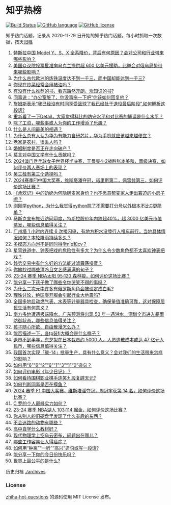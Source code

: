 # 知乎热榜
[![Build Status](https://github.com/ToWeLong/zhihu-hot-questions/workflows/CI/badge.svg)](https://github.com/ToWeLong/zhihu-hot-questions/actions)
[![GitHub language](https://img.shields.io/badge/language-golang-orange.svg)](https://golang.org/)
[![GitHub license](https://img.shields.io/github/license/ToWeLong/zhihu-hot-questions)](https://github.com/ToWeLong/zhihu-hot-questions/blob/main/LICENSE)

知乎热门话题，记录从 2020-11-29 日开始的知乎热门话题。每小时抓取一次数据，按天[归档](./archives)

<!-- BEGIN -->

1. [特斯拉中国 Model Y、S、X 全系降价，背后有何原因？会对公司和行业带来哪些影响？](https://www.zhihu.com/question/653626765)
1. [美国众议院投票批准向乌克兰提供超 600 亿美元援助，此举会对俄乌局势带来哪些影响？](https://www.zhihu.com/question/653620617)
1. [为什么古代欧洲的炼铁温度达不到一千三，而中国却能达到一千三?](https://www.zhihu.com/question/548016999)
1. [你现在炒菜经常会用猪油吗？](https://www.zhihu.com/question/652639333)
1. [有没有什么推荐的书，看完豁然开朗，涨知识的书?](https://www.zhihu.com/question/647277613)
1. [同事说：“办公室脏了，你没事拖一下吧”你该如何回复他？](https://www.zhihu.com/question/652881766)
1. [詹姆斯表示“我已经没有时间享受篮球了我已经处于退役最后阶段”,如何解析这段话?](https://www.zhihu.com/question/653639112)
1. [重新看了一下Detail，大家觉得科比的防守水平和对比赛的解读是什么水平？](https://www.zhihu.com/question/653133193)
1. [除了工资，哪些事或人为你的工作增添了乐趣？](https://www.zhihu.com/question/653625954)
1. [什么是人间最美的相遇？](https://www.zhihu.com/question/653597571)
1. [为什么总有人认为华为有能力自研芯片，华为手机就应该越来越便宜？](https://www.zhihu.com/question/653425270)
1. [老家是农村，很丢人吗？](https://www.zhihu.com/question/649255061)
1. [婚姻制度是否正在走向破产？](https://www.zhihu.com/question/653047613)
1. [莫言对中国文学有什么贡献吗？](https://www.zhihu.com/question/653570300)
1. [2024澳门乒乓球女子世界杯半决赛，王曼昱4-2战胜张本美和，晋级决赛，如何评价两人赛场上的表现？](https://www.zhihu.com/question/653558135)
1. [吴三桂有第三个选择吗？](https://www.zhihu.com/question/653530421)
1. [2024赛季F1中国大奖赛，维斯塔潘夺冠，诺里斯第二，佩雷兹第三，如何评价这场比赛？](https://www.zhihu.com/question/653643993)
1. [《承欢记》中的奶奶为何隐瞒麦家身份？也不愿意帮麦家人走出窘迫的小房子呢？](https://www.zhihu.com/question/652830103)
1. [刚刚学python，为什么我觉得python除了不需要打分号以外根本不比C更简单？](https://www.zhihu.com/question/653538273)
1. [马斯克宣布推迟访问印度，特斯拉股价年内跌超40%，超 3000 亿美元市值蒸发，哪些信息值得关注？](https://www.zhihu.com/question/653566462)
1. [广州塔 1 小时内连续 6 次接闪电，有地方积水没脖行人推车前行，当地具体情况如何？本轮降雨持续多久？](https://www.zhihu.com/question/653629450)
1. [多模态方向岂不是同时得学nlp和cv？](https://www.zhihu.com/question/650512607)
1. [星穹铁道中，钟表把戏的危险性有多大？为什么令少数角色都不太喜欢钟表把戏？](https://www.zhihu.com/question/653525401)
1. [趋势交易中有什么好的方法能过滤震荡噪音？](https://www.zhihu.com/question/649431482)
1. [你摘抄过哪些清冷且文艺感满满的句子？](https://www.zhihu.com/question/653539927)
1. [23-24 赛季 NBA太阳 95:120 森林狼，如何评价这场比赛？](https://www.zhihu.com/question/653588148)
1. [能分享一下孩子做了哪些令你哭笑不得的事吗？](https://www.zhihu.com/question/653576819)
1. [为什么二次元中许多有俄罗斯角色会被设定成白毛?](https://www.zhihu.com/question/652461360)
1. [理性讨论，绝区零开服会引起行业大地震吗?](https://www.zhihu.com/question/653549407)
1. [全国多地启动燃气表、水表等计量器具检查，确保量值准确可靠，这对保障居民生活有何意义？](https://www.zhihu.com/question/653544346)
1. [南方多地遭遇极端降水，广东预测将出现 50 年一遇洪水，深圳全市进入暴雨防御状态，哪些信息值得关注？](https://www.zhihu.com/question/653582421)
1. [孩子随心所欲、自由散漫怎么办？](https://www.zhihu.com/question/653633806)
1. [能否描述一下，各tp装fj大概会是什么样子？](https://www.zhihu.com/question/653455881)
1. [退市不到半年，东芝拟在日本裁员约 5000 人，人员遣散成本或达 47 亿元人民币，哪些信息值得关注？](https://www.zhihu.com/question/653566470)
1. [我国首次实现「碳-14」批量生产，具有什么意义？会对我们的生活带来怎样的影响？](https://www.zhihu.com/question/653554156)
1. [如何用“6”“6”“2”“6”“1”“3”“1”“0”造句？](https://www.zhihu.com/question/653309725)
1. [如何评价电影《年少日记》？](https://www.zhihu.com/question/653344355)
1. [如何看待围棋职业棋手连笑九段复辟天元?](https://www.zhihu.com/question/653309965)
1. [如何判断同事是否在摸鱼？](https://www.zhihu.com/question/653539861)
1. [2024 赛季 F1 中国大奖赛，维斯塔潘夺冠，周冠宇获第 14 名，如何评价这场比赛？](https://www.zhihu.com/question/653650881)
1. [C 罗的个人巅峰实力如何？](https://www.zhihu.com/question/652544055)
1. [23-24 赛季 NBA湖人 103:114 掘金，如何评价这场比赛？](https://www.zhihu.com/question/653625389)
1. [你从别人的旧硬盘里发现了什么有趣的东西？](https://www.zhihu.com/question/651339058)
1. [不会迷路的动物有哪些？](https://www.zhihu.com/question/653614428)
1. [高中自学什么教材好？](https://www.zhihu.com/question/648024608)
1. [现代物理学上空乌云密布，问题出在哪儿？](https://www.zhihu.com/question/653524074)
1. [哪些工作容易让人得癌症？](https://www.zhihu.com/question/653627915)
1. [如何用“钟离”“一听”“高兴”造句或写一段话?](https://www.zhihu.com/question/653478710)
1. [能分享一下你的今日份快乐吗？](https://www.zhihu.com/question/653582637)
1. [世界上最公平的是什么?](https://www.zhihu.com/question/653476484)

<!-- END -->

历史归档 [./archives](./archives)


### License
[zhihu-hot-questions](https://github.com/towelong/zhihu-hot-questions) 的源码使用 MIT License 发布。